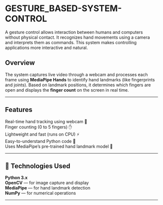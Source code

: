 # GESTURE_BASED-SYSTEM-CONTROL


A gesture control allows interaction between humans and computers without physical contact. It recognizes hand movements using a camera and interprets them as commands. This system makes controlling applications more interactive and natural.



**Overview**
-----------------------------------------------------------------------------------------------------------
The system captures live video through a webcam and processes each frame using **MediaPipe Hands** to identify hand landmarks (like fingerprints and joints).
Based on landmark positions, it determines which fingers are open and displays the **finger count** on the screen in real time.
____________________________________________________________________________________________________________
**Features**
-------------------------------------------------------------------------------------------------------------
Real-time hand tracking using webcam 🎥
<br>
Finger counting (0 to 5 fingers) ✋
<br>
Lightweight and fast (runs on CPU) ⚡
<br>
Easy-to-understand Python code 🐍
<br>
Uses MediaPipe’s pre-trained hand landmark model 🤖
____________________________________________________________________________________________________________

🧩 **Technologies Used**
------------------------------------------------------------------------------------------------------------
**Python 3.x**
<br>
**OpenCV** — for image capture and display
<br>
**MediaPipe** — for hand landmark detection
<br>
**NumPy** — for numerical operations
____________________________________________________________________________________________________________













